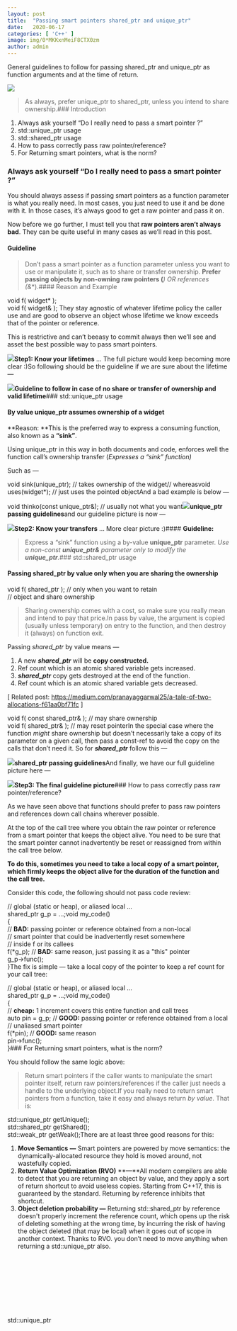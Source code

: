 ```yaml
---
layout:	post
title:	"Passing smart pointers shared_ptr and unique_ptr"
date:	2020-06-17
categories: [ 'C++' ]
image: img/0*MKKxnMeiF8CTX0zm
author: admin
---
```


  General guidelines to follow for passing shared\_ptr and unique\_ptr as function arguments and at the time of return.

![](/img/0*MKKxnMeiF8CTX0zm)
> As always, prefer unique\_ptr to shared\_ptr, unless you intend to share ownership.### Introduction

1. Always ask yourself “Do I really need to pass a smart pointer ?”
2. std::unique\_ptr usage
3. std::shared\_ptr usage
4. How to pass correctly pass raw pointer/reference?
5. For Returning smart pointers, what is the norm?
### Always ask yourself “Do I really need to pass a smart pointer ?”

You should always assess if passing smart pointers as a function parameter is what you really need. In most cases, you just need to use it and be done with it. In those cases, it’s always good to get a raw pointer and pass it on.

Now before we go further, I must tell you that **raw pointers aren’t always bad**. They can be quite useful in many cases as we’ll read in this post.

#### **Guideline**


> Don’t pass a smart pointer as a function parameter unless you want to use or manipulate it, such as to share or transfer ownership.
> **Prefer **passing objects by non-owning raw pointers (*****) OR references (**&**).#### Reason and Example

void f( widget* );   
void f( widget& ); They stay agnostic of whatever lifetime policy the caller use and are good to observe an object whose lifetime we know exceeds that of the pointer or reference.

This is restrictive and can’t beeasy to commit always then we’ll see and asset the best possible way to pass smart pointers.

![](/img/1*CiD2BpQ9eDI1PX9OYMMLAQ.png)**Step1: Know your lifetimes** … The full picture would keep becoming more clear :)So following should be the guideline if we are sure about the lifetime —

![](/img/1*tuRoK1HFOMg2xkZcSGyTIw.png)**Guideline to follow in case of no share or transfer of ownership and valid lifetime**### std::unique\_ptr usage

#### By value unique\_ptr<type> assumes ownership of a widget

**Reason: **This is the preferred way to express a consuming function, also known as a **“sink”**.

Using unique\_ptr in this way in both documents and code, enforces well the function call’s ownership transfer (*Expresses a “sink” function)*

Such as —

void sink(unique\_ptr<widget>); // takes ownership of the widget// whereasvoid uses(widget*); // just uses the pointed objectAnd a bad example is below —

void thinko(const unique\_ptr<widget>&); // usually not what you want![](/img/1*hsARhJ6S3gqAHfiNkdIlGQ.png)**unique\_ptr passing guidelines**and our guideline picture is now —

![](/img/1*cp9haQg73JXSEN-xfrJB-g.png)**Step2: Know your transfers** … More clear picture :)#### **Guideline:**


> Express a “sink” function using a by-value **unique\_ptr** parameter. *Use a non-const ****unique\_ptr&**** parameter only to modify the ****unique\_ptr****.*### std::shared\_ptr usage

#### Passing shared\_ptr by value only when you are sharing the ownership

void f( shared\_ptr<widget> ); // only when you want to retain  
 // object and share ownership
> Sharing ownership comes with a cost, so make sure you really mean and intend to pay that price.In pass by value, the argument is copied (usually unless temporary) on entry to the function, and then destroy it (always) on function exit.

Passing *shared\_ptr* by value means —   
1) A new ***shared\_ptr*** will be **copy constructed.**  
2) Ref count which is an atomic shared variable gets increased.  
3) ***shared\_ptr*** copy gets destroyed at the end of the function.  
4) Ref count which is an atomic shared variable gets decreased.

[ Related post: <https://medium.com/pranayaggarwal25/a-tale-of-two-allocations-f61aa0bf71fc> ]

void f( const shared\_ptr&<widget> ); // may share ownership  
void f( shared\_ptr&<widget> ); // may reset pointerIn the special case where the function *might* share ownership but doesn’t necessarily take a copy of its parameter on a given call, then pass a const-ref to avoid the copy on the calls that don’t need it. So for ***shared\_ptr*** follow this —

![](/img/1*1VklHsi0KmZw17S5o0VW8Q.png)**shared\_ptr passing guidelines**And finally, we have our full guideline picture here —

![](/img/1*GZhPV6_u-926_gDzo-_RHg.png)**Step3: The final guideline picture**### How to pass correctly pass raw pointer/reference?

As we have seen above that functions should prefer to pass raw pointers and references down call chains wherever possible.

At the top of the call tree where you obtain the raw pointer or reference from a smart pointer that keeps the object alive. You need to be sure that the smart pointer cannot inadvertently be reset or reassigned from within the call tree below.

**To do this, sometimes you need to take a local copy of a smart pointer, which firmly keeps the object alive for the duration of the function and the call tree.**

Consider this code, the following should not pass code review:

// global (static or heap), or aliased local ...  
shared\_ptr<widget> g\_p = ...;void my\_code()  
{  
 // **BAD:** passing pointer or reference obtained from a non-local  
 // smart pointer that could be inadvertently reset somewhere   
 // inside f or its callees  
 f(*g\_p); // **BAD:** same reason, just passing it as a "this" pointer  
 g\_p->func();  
}The fix is simple — take a local copy of the pointer to keep a ref count for your call tree:

// global (static or heap), or aliased local ...  
shared\_ptr<widget> g\_p = ...;void my\_code()  
{  
 // **cheap:** 1 increment covers this entire function and call trees   
 auto pin = g\_p; // **GOOD:** passing pointer or reference obtained from a local   
 // unaliased smart pointer  
 f(*pin); // **GOOD:** same reason  
 pin->func();  
}### For Returning smart pointers, what is the norm?

You should follow the same logic above:


> Return smart pointers if the caller wants to manipulate the smart pointer itself, return raw pointers/references if the caller just needs a handle to the underlying object.If you really need to return smart pointers from a function, take it easy and always return *by value*. That is:

std::unique\_ptr<Object> getUnique();  
std::shared\_ptr<Object> getShared();  
std::weak\_ptr<Object> getWeak();There are at least three good reasons for this:

1. **Move Semantics** **—** Smart pointers are powered by move semantics: the dynamically-allocated resource they hold is moved around, not wastefully copied.
2. **Return Value Optimization (RVO)** **—**All modern compilers are able to detect that you are returning an object by value, and they apply a sort of return shortcut to avoid useless copies. Starting from C++17, this is guaranteed by the standard. Returning by reference inhibits that shortcut.
3. **Object deletion probability —** Returning std::shared\_ptr by reference doesn't properly increment the reference count, which opens up the risk of deleting something at the wrong time, by incurring the risk of having the object deleted (that may be local) when it goes out of scope in another context.
Thanks to RVO. you don’t need to move anything when returning a std::unique\_ptr also.

std::unique\_ptr<Object> getUnique()  
{  
 std::unique\_ptr<Object> p = std::make\_unique<Object>();  
 return p;   
 // also return std::make\_unique<Object>();  
}### References

1. <https://herbsutter.com/2013/06/05/gotw-91-solution-smart-pointer-parameters/>
2. <http://isocpp.github.io/CppCoreGuidelines/CppCoreGuidelines#Rr-uniqueptrparam>
3. <https://www.internalpointers.com/post/move-smart-pointers-and-out-functions-modern-c>
Thanks for reading this article! Feel free to leave your comments and let me know what you think. Please feel free to drop any comments to improve this article.  
Please check out my [other articles](https://medium.com/pranayaggarwal25) and [website](http://pranayaggarwal.github.io/), Have a great day!

  